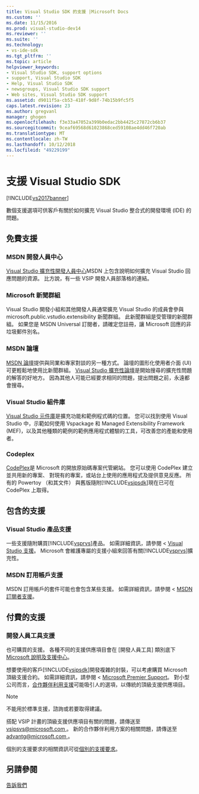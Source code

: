 ```yaml
---
title: Visual Studio SDK 的支援 |Microsoft Docs
ms.custom: ''
ms.date: 11/15/2016
ms.prod: visual-studio-dev14
ms.reviewer: ''
ms.suite: ''
ms.technology:
- vs-ide-sdk
ms.tgt_pltfrm: ''
ms.topic: article
helpviewer_keywords:
- Visual Studio SDK, support options
- support, Visual Studio SDK
- Help, Visual Studio SDK
- newsgroups, Visual Studio SDK support
- Web sites, Visual Studio SDK support
ms.assetid: d9011f5a-cb53-418f-9d8f-74b15b9fc5f5
caps.latest.revision: 23
ms.author: gregvanl
manager: ghogen
ms.openlocfilehash: f3e33a47052a399b0edac2bb4425c27872cb6b37
ms.sourcegitcommit: 9ceaf69568d61023868ced59108ae4dd46f720ab
ms.translationtype: MT
ms.contentlocale: zh-TW
ms.lasthandoff: 10/12/2018
ms.locfileid: "49229199"
---
```

# <a name="support-for-the-visual-studio-sdk"></a>支援 Visual Studio SDK
[!INCLUDE[vs2017banner](../includes/vs2017banner.md)]

數個支援選項可供客戶有關於如何擴充 Visual Studio 整合式的開發環境 (IDE) 的問題。  
  
## <a name="free-support"></a>免費支援  
  
### <a name="msdn-development-center"></a>MSDN 開發人員中心  
 [Visual Studio 擴充性開發人員中心](http://go.microsoft.com/fwlink/?LinkID=84381)MSDN 上包含說明如何擴充 Visual Studio 回應問題的資源。 比方說，有一些 VSIP 開發人員部落格的連結。  
  
### <a name="microsoft-newsgroups"></a>Microsoft 新聞群組  
 Visual Studio 開發小組和其他開發人員通常擴充 Visual Studio 的成員會參與 microsoft.public.vstudio.extensibility 新聞群組。 此新聞群組是受管理的新聞群組。 如果您是 MSDN Universal 訂閱者，請確定您註冊，讓 Microsoft 回應的非垃圾郵件別名。  
  
### <a name="msdn-forums"></a>MSDN 論壇  
 [MSDN 論壇](http://go.microsoft.com/fwlink/?LinkID=76632)提供與同業和專家對談的另一種方式。 論壇的圖形化使用者介面 (UI) 可更輕鬆地使用比新聞群組。 [Visual Studio 擴充性論壇](http://go.microsoft.com/fwlink/?LinkID=121964)是開始搜尋的擴充性問題的解答的好地方。 因為其他人可能已經要求相同的問題，提出問題之前，永遠都會搜尋。  
  
### <a name="visual-studio-gallery"></a>Visual Studio 組件庫  
 [Visual Studio 元件庫](http://visualstudiogallery.msdn.microsoft.com/)是擴充功能和範例程式碼的位置。 您可以找到使用 Visual Studio 中，示範如何使用 Vspackage 和 Managed Extensibility Framework (MEF)，以及其他種類的範例的範例應用程式體驗的工具，可改善您的產能和使用者。  
  
### <a name="codeplex"></a>Codeplex  
 [CodePlex](http://go.microsoft.com/fwlink/?LinkId=76627)是 Microsoft 的開放原始碼專案代管網站。 您可以使用 CodePlex 建立並共用新的專案、 對現有的專案，或站台上使用的應用程式及提供意見反應。 所有的 Powertoy （和其文件） 與舊版隨附[!INCLUDE[vsipsdk](../includes/vsipsdk-md.md)]現在已可在 CodePlex 上取得。  
  
## <a name="included-support"></a>包含的支援  
  
### <a name="visual-studio-product-support"></a>Visual Studio 產品支援  
 一些支援隨附購買[!INCLUDE[vsprvs](../includes/vsprvs-md.md)]產品。 如需詳細資訊，請參閱 < [Visual Studio 支援](http://msdn.microsoft.com/vstudio/cc136615.aspx)。 Microsoft 會維護專屬的支援小組來回答有關[!INCLUDE[vsprvs](../includes/vsprvs-md.md)]擴充性。  
  
### <a name="msdn-subscription-support"></a>MSDN 訂用帳戶支援  
 MSDN 訂用帳戶的套件可能也會包含某些支援。 如需詳細資訊，請參閱 < [MSDN 訂閱者支援](https://msdn.microsoft.com/subscriptions/aa718661.aspx)。  
  
## <a name="paid-support"></a>付費的支援  
  
### <a name="developer-tools-support"></a>開發人員工具支援  
 也可購買的支援。 各種不同的支援供應項目會在 [開發人員工具] 類別底下[Microsoft 說明及支援中心](http://go.microsoft.com/fwlink/?LinkID=82383)。  
  
 想要使用的客戶[!INCLUDE[vsipsdk](../includes/vsipsdk-md.md)]開發複雜的封裝，可以考慮購買 Microsoft 頂級支援合約。 如需詳細資訊，請參閱 < [Microsoft Premier Support](http://go.microsoft.com/fwlink/?LinkID=76660)。 對小型公司而言，[合作夥伴利用支援](http://www.microsoft.com/services/microsoftservices/srv_mspa.mspx)可能吸引人的選項，以傳統的頂級支援供應項目。  
  
> [!NOTE]
>  不能用於標準支援，諮詢或若要取得建議。  
  
 搭配 VSIP 計畫的頂級支援供應項目有關的問題，請傳送至[ vsipsvs@microsoft.com ](mailto:vsipsvs@microsoft.com)。 新的合作夥伴利用方案的相關問題，請傳送至[ advantg@microsoft.com ](mailto:advantg@microsoft.com)。  
  
 個別的支援要求的相關資訊可從[個別的支援要求](http://go.microsoft.com/fwlink/?LinkID=82385)。  
  
## <a name="see-also"></a>另請參閱  
 [告訴我們](../ide/talk-to-us.md)

